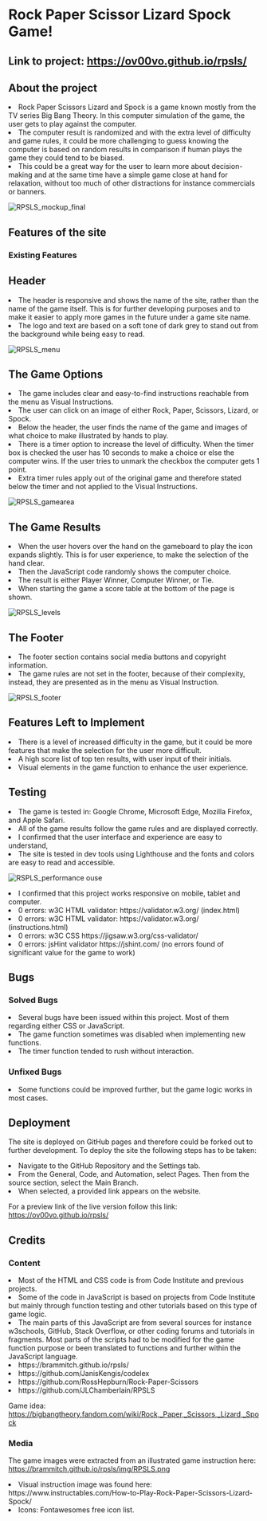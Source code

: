 
# Rock Paper Scissor Lizard Spock Game!

## Link to project: https://ov00vo.github.io/rpsls/

## About the project
<li> Rock Paper Scissors Lizard and Spock is a game known mostly from the TV series Big Bang Theory. In this computer simulation of the game, the user gets to play against the computer. 
<li> The computer result is randomized and with the extra level of difficulty and game rules, it could be more challenging to guess knowing the computer is based on random results in comparison if human plays the game they could tend to be biased.
<li> This could be a great way for the user to learn more about decision-making and at the same time have a simple game close at hand for relaxation, without too much of other distractions for instance commercials or banners.
  
![RPSLS_mockup_final](https://github.com/OV00VO/rpsls/assets/136384344/27f7906a-7697-4f2b-a3c0-a4ffce6929d0)

## Features of the site

### Existing Features

## Header
<li> The header is responsive and shows the name of the site, rather than the name of the game itself. This is for further developing purposes and to make it easier to apply more games in the future under a game site name. 
<li> The logo and text are based on a soft tone of dark grey to stand out from the background while being easy to read.
  
![RPSLS_menu](https://github.com/OV00VO/rpsls/assets/136384344/7e3e67e2-6bf0-4634-a029-8f094abdba8c)

## The Game Options
<li> The game includes clear and easy-to-find instructions reachable from the menu as Visual Instructions.
<li> The user can click on an image of either Rock, Paper, Scissors, Lizard, or Spock.  
<li> Below the header, the user finds the name of the game and images of what choice to make illustrated by hands to play.
<li> There is a timer option to increase the level of difficulty. When the timer box is checked the user has 10 seconds to make a choice or else the computer wins. If the user tries to unmark the checkbox the computer gets 1 point.
<li> Extra timer rules apply out of the original game and therefore stated below the timer and not applied to the Visual Instructions.

![RPSLS_gamearea](https://github.com/OV00VO/rpsls/assets/136384344/51aefac7-a33c-4a6c-91b9-17257127061f)

## The Game Results
<li> When the user hovers over the hand on the gameboard to play the icon expands slightly. This is for user experience, to make the selection of the hand clear.
<li> Then the JavaScript code randomly shows the computer choice.
<li> The result is either Player Winner, Computer Winner, or Tie.
<li> When starting the game a score table at the bottom of the page is shown.

![RPSLS_levels](https://github.com/OV00VO/rpsls/assets/136384344/0ebd2075-c451-4708-bb08-d2e09ae0ad3a)

## The Footer
<li> The footer section contains social media buttons and copyright information.
<li> The game rules are not set in the footer, because of their complexity, instead, they are presented as in the menu as Visual Instruction.

![RPSLS_footer](https://github.com/OV00VO/rpsls/assets/136384344/0888476a-d97d-4ebe-ad3d-566bad3771a0)

## Features Left to Implement
<li> There is a level of increased difficulty in the game, but it could be more features that make the selection for the user more difficult.
<li> A high score list of top ten results, with user input of their initials.
<li> Visual elements in the game function to enhance the user experience.

## Testing
<li> The game is tested in: Google Chrome, Microsoft Edge, Mozilla Firefox, and Apple Safari.
<li> All of the game results follow the game rules and are displayed correctly.
<li> I confirmed that the user interface and experience are easy to understand,
<li> The site is tested in dev tools using Lighthouse and the fonts and colors are easy to read and accessible.

![RSPLS_performance](https://github.com/OV00VO/rpsls/assets/136384344/345c3abe-5ad6-467a-b7b7-71f66dd57d43)
ouse
<li> I confirmed that this project works responsive on mobile, tablet and computer.

<li> 0 errors: w3C HTML validator: https://validator.w3.org/ (index.html)
<li> 0 errors: w3C HTML validator: https://validator.w3.org/ (instructions.html)
<li> 0 errors: w3C CSS https://jigsaw.w3.org/css-validator/
<li> 0 errors: jsHint validator https://jshint.com/ (no errors found of significant value for the game to work)

## Bugs

  ### Solved Bugs
<li> Several bugs have been issued within this project. Most of them regarding either CSS or JavaScript.
<li> The game function sometimes was disabled when implementing new functions.
<li> The timer function tended to rush without interaction.

### Unfixed Bugs
<li> Some functions could be improved further, but the game logic works in most cases.

  ## Deployment
The site is deployed on GitHub pages and therefore could be forked out to further development. To deploy the site the following steps has to be taken:
<li> Navigate to the GitHub Repository and the Settings tab.
<li> From the General, Code, and Automation, select Pages. Then from the source section, select the Main Branch.
<li> When selected, a provided link appears on the website.

For a preview link of the live version follow this link: https://ov00vo.github.io/rpsls/

## Credits

  ### Content
<li> Most of the HTML and CSS code is from Code Institute and previous projects.
<li> Some of the code in JavaScript is based on projects from Code Institute but mainly through function testing and other tutorials based on this type of game logic. 
<li> The main parts of this JavaScript are from several sources for instance w3schools, GitHub, Stack Overflow, or other coding forums and tutorials in fragments. Most parts of the scripts had to be modified for the game function purpose or been translated to functions and further within the JavaScript language. 

<li> https://brammitch.github.io/rpsls/
<li> https://github.com/JanisKengis/codelex
<li> https://github.com/RossHepburn/Rock-Paper-Scissors
<li> https://github.com/JLChamberlain/RPSLS

Game idea: https://bigbangtheory.fandom.com/wiki/Rock,_Paper,_Scissors,_Lizard,_Spock

  ### Media
The game images were extracted from an illustrated game instruction here: 
https://brammitch.github.io/rpsls/img/RPSLS.png

<li> Visual instruction image was found here: 
https://www.instructables.com/How-to-Play-Rock-Paper-Scissors-Lizard-Spock/

<li> Icons: Fontawesomes free icon list. 
